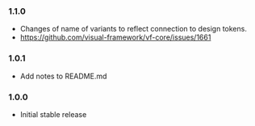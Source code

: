 ### 1.1.0

* Changes of name of variants to reflect connection to design tokens.
* https://github.com/visual-framework/vf-core/issues/1661

### 1.0.1

* Add notes to README.md

### 1.0.0

* Initial stable release
